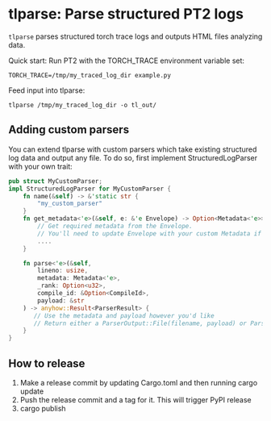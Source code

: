 # tlparse: Parse structured PT2 logs
`tlparse` parses structured torch trace logs and outputs HTML files analyzing data.

Quick start:
Run PT2 with the TORCH_TRACE environment variable set:
```
TORCH_TRACE=/tmp/my_traced_log_dir example.py
```

Feed input into tlparse:
```
tlparse /tmp/my_traced_log_dir -o tl_out/
```

## Adding custom parsers
You can extend tlparse with custom parsers which take existing structured log data and output any file. To do so, first implement StructuredLogParser with your own trait:

```Rust
pub struct MyCustomParser;
impl StructuredLogParser for MyCustomParser {
    fn name(&self) -> &'static str {
        "my_custom_parser"
    }
    fn get_metadata<'e>(&self, e: &'e Envelope) -> Option<Metadata<'e>> {
        // Get required metadata from the Envelope.
        // You'll need to update Envelope with your custom Metadata if you need new types here
        ....
    }

    fn parse<'e>(&self,
        lineno: usize,
        metadata: Metadata<'e>,
        _rank: Option<u32>,
        compile_id: &Option<CompileId>,
        payload: &str
    ) -> anyhow::Result<ParserResult> {
       // Use the metadata and payload however you'd like
       // Return either a ParserOutput::File(filename, payload) or ParserOutput::Link(name, url)
    }
}
```

## How to release

1. Make a release commit by updating Cargo.toml and then running cargo update
2. Push the release commit and a tag for it.  This will trigger PyPI release
3. cargo publish
